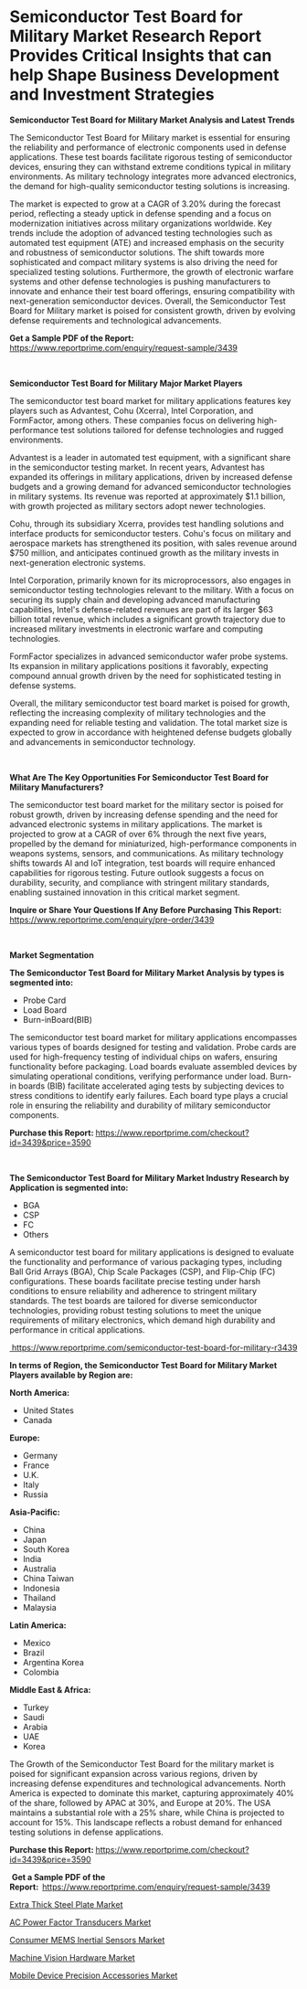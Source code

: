 <p><h1>Semiconductor Test Board for Military Market Research Report Provides Critical Insights that can help Shape Business Development and Investment Strategies</h1></p><p><strong>Semiconductor Test Board for Military Market Analysis and Latest Trends</strong></p>
<p><p>The Semiconductor Test Board for Military market is essential for ensuring the reliability and performance of electronic components used in defense applications. These test boards facilitate rigorous testing of semiconductor devices, ensuring they can withstand extreme conditions typical in military environments. As military technology integrates more advanced electronics, the demand for high-quality semiconductor testing solutions is increasing.</p><p>The market is expected to grow at a CAGR of 3.20% during the forecast period, reflecting a steady uptick in defense spending and a focus on modernization initiatives across military organizations worldwide. Key trends include the adoption of advanced testing technologies such as automated test equipment (ATE) and increased emphasis on the security and robustness of semiconductor solutions. The shift towards more sophisticated and compact military systems is also driving the need for specialized testing solutions. Furthermore, the growth of electronic warfare systems and other defense technologies is pushing manufacturers to innovate and enhance their test board offerings, ensuring compatibility with next-generation semiconductor devices. Overall, the Semiconductor Test Board for Military market is poised for consistent growth, driven by evolving defense requirements and technological advancements.</p></p>
<p><strong>Get a Sample PDF of the Report:&nbsp;</strong> <a href="https://www.reportprime.com/enquiry/request-sample/3439">https://www.reportprime.com/enquiry/request-sample/3439</a></p>
<p>&nbsp;</p>
<p><strong>Semiconductor Test Board for Military Major Market Players</strong></p>
<p><p>The semiconductor test board market for military applications features key players such as Advantest, Cohu (Xcerra), Intel Corporation, and FormFactor, among others. These companies focus on delivering high-performance test solutions tailored for defense technologies and rugged environments.</p><p>Advantest is a leader in automated test equipment, with a significant share in the semiconductor testing market. In recent years, Advantest has expanded its offerings in military applications, driven by increased defense budgets and a growing demand for advanced semiconductor technologies in military systems. Its revenue was reported at approximately $1.1 billion, with growth projected as military sectors adopt newer technologies.</p><p>Cohu, through its subsidiary Xcerra, provides test handling solutions and interface products for semiconductor testers. Cohu's focus on military and aerospace markets has strengthened its position, with sales revenue around $750 million, and anticipates continued growth as the military invests in next-generation electronic systems.</p><p>Intel Corporation, primarily known for its microprocessors, also engages in semiconductor testing technologies relevant to the military. With a focus on securing its supply chain and developing advanced manufacturing capabilities, Intel's defense-related revenues are part of its larger $63 billion total revenue, which includes a significant growth trajectory due to increased military investments in electronic warfare and computing technologies.</p><p>FormFactor specializes in advanced semiconductor wafer probe systems. Its expansion in military applications positions it favorably, expecting compound annual growth driven by the need for sophisticated testing in defense systems. </p><p>Overall, the military semiconductor test board market is poised for growth, reflecting the increasing complexity of military technologies and the expanding need for reliable testing and validation. The total market size is expected to grow in accordance with heightened defense budgets globally and advancements in semiconductor technology.</p></p>
<p>&nbsp;</p>
<p><strong>What Are The Key Opportunities For Semiconductor Test Board for Military Manufacturers?</strong></p>
<p><p>The semiconductor test board market for the military sector is poised for robust growth, driven by increasing defense spending and the need for advanced electronic systems in military applications. The market is projected to grow at a CAGR of over 6% through the next five years, propelled by the demand for miniaturized, high-performance components in weapons systems, sensors, and communications. As military technology shifts towards AI and IoT integration, test boards will require enhanced capabilities for rigorous testing. Future outlook suggests a focus on durability, security, and compliance with stringent military standards, enabling sustained innovation in this critical market segment.</p></p>
<p><strong>Inquire or Share Your Questions If Any Before Purchasing This Report:</strong> <a href="https://www.reportprime.com/enquiry/pre-order/3439">https://www.reportprime.com/enquiry/pre-order/3439</a></p>
<p>&nbsp;</p>
<p><strong>Market Segmentation</strong></p>
<p><strong>The Semiconductor Test Board for Military Market Analysis by types is segmented into:</strong></p>
<p><ul><li>Probe Card</li><li>Load Board</li><li>Burn-inBoard(BIB)</li></ul></p>
<p><p>The semiconductor test board market for military applications encompasses various types of boards designed for testing and validation. Probe cards are used for high-frequency testing of individual chips on wafers, ensuring functionality before packaging. Load boards evaluate assembled devices by simulating operational conditions, verifying performance under load. Burn-in boards (BIB) facilitate accelerated aging tests by subjecting devices to stress conditions to identify early failures. Each board type plays a crucial role in ensuring the reliability and durability of military semiconductor components.</p></p>
<p><strong>Purchase this Report:&nbsp;</strong><a href="https://www.reportprime.com/checkout?id=3439&price=3590">https://www.reportprime.com/checkout?id=3439&price=3590</a></p>
<p>&nbsp;</p>
<p><strong>The Semiconductor Test Board for Military Market Industry Research by Application is segmented into:</strong></p>
<p><ul><li>BGA</li><li>CSP</li><li>FC</li><li>Others</li></ul></p>
<p><p>A semiconductor test board for military applications is designed to evaluate the functionality and performance of various packaging types, including Ball Grid Arrays (BGA), Chip Scale Packages (CSP), and Flip-Chip (FC) configurations. These boards facilitate precise testing under harsh conditions to ensure reliability and adherence to stringent military standards. The test boards are tailored for diverse semiconductor technologies, providing robust testing solutions to meet the unique requirements of military electronics, which demand high durability and performance in critical applications.</p></p>
<p><a href="https://www.reportprime.com/semiconductor-test-board-for-military-r3439">&nbsp;https://www.reportprime.com/semiconductor-test-board-for-military-r3439</a></p>
<p><strong>In terms of Region, the Semiconductor Test Board for Military Market Players available by Region are:</strong></p>
<p>
    <p> <strong> North America: </strong>
        <ul>
            <li>United States</li>
            <li>Canada</li>
        </ul>
        </p> 
    <p> <strong> Europe: </strong>
        <ul>
            <li>Germany</li>
            <li>France</li>
            <li>U.K.</li>
            <li>Italy</li>
            <li>Russia</li>
        </ul>
        </p> 
    <p> <strong> Asia-Pacific: </strong>
        <ul>
            <li>China</li>
            <li>Japan</li>
            <li>South Korea</li>
            <li>India</li>
            <li>Australia</li>
            <li>China Taiwan</li>
            <li>Indonesia</li>
            <li>Thailand</li>
            <li>Malaysia</li>
        </ul>
        </p> 
    <p> <strong> Latin America: </strong>
        <ul>
            <li>Mexico</li>
            <li>Brazil</li>
            <li>Argentina Korea</li>
            <li>Colombia</li>
        </ul>
        </p> 
    <p> <strong> Middle East & Africa: </strong>
        <ul>
            <li>Turkey</li>
            <li>Saudi</li>
            <li>Arabia</li>
            <li>UAE</li>
            <li>Korea</li>
        </ul>
    </p>
    </p>
<p><p>The Growth of the Semiconductor Test Board for the military market is poised for significant expansion across various regions, driven by increasing defense expenditures and technological advancements. North America is expected to dominate this market, capturing approximately 40% of the share, followed by APAC at 30%, and Europe at 20%. The USA maintains a substantial role with a 25% share, while China is projected to account for 15%. This landscape reflects a robust demand for enhanced testing solutions in defense applications.</p></p>
<p><strong>Purchase this Report: </strong><a href="https://www.reportprime.com/checkout?id=3439&price=3590">https://www.reportprime.com/checkout?id=3439&price=3590</a></p>
<p>&nbsp;<strong>Get a Sample PDF of the Report:&nbsp;&nbsp;</strong><a href="https://www.reportprime.com/enquiry/request-sample/3439">https://www.reportprime.com/enquiry/request-sample/3439</a></p>
<p><strong></strong></p>
<p><p><a href="https://issuu.com/reportprime-2/docs/extra-thick-steel-plate-market-size_d804ec992a5173">Extra Thick Steel Plate Market</a></p><p><a href="https://github.com/JakirUddin651/Market-Research-Report-List-1/blob/main/ac-power-factor-transducers-market.md">AC Power Factor Transducers Market</a></p><p><a href="https://github.com/ashepherd82/Market-Research-Report-List-6/blob/main/consumer-mems-inertial-sensors-market.md">Consumer MEMS Inertial Sensors Market</a></p><p><a href="https://www.linkedin.com/pulse/global-machine-vision-hardware-market-landscape-future-trends-worrf?trackingId=0uWnTSk9TL229bJCmzNNuw%3D%3D">Machine Vision Hardware Market</a></p><p><a href="https://issuu.com/reportprime-2/docs/mobile-device-precision-accessories_cfd66ad84e2943">Mobile Device Precision Accessories Market</a></p></p>